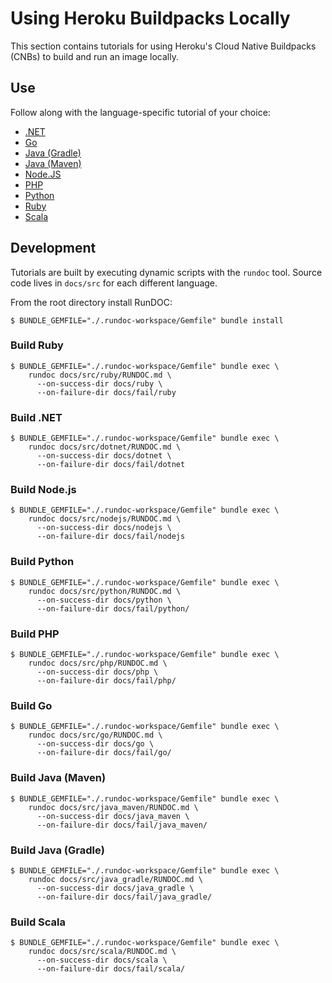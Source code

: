 # Using Heroku Buildpacks Locally

This section contains tutorials for using Heroku's Cloud Native Buildpacks (CNBs) to build and run an image locally.

## Use

Follow along with the language-specific tutorial of your choice:

- [.NET](dotnet/README.md)
- [Go](go/README.md)
- [Java (Gradle)](java_gradle/README.md)
- [Java (Maven)](java_maven/README.md)
- [Node.JS](nodejs/README.md)
- [PHP](php/README.md)
- [Python](python/README.md)
- [Ruby](ruby/README.md)
- [Scala](scala/README.md)

## Development

Tutorials are built by executing dynamic scripts with the `rundoc` tool. Source code lives in `docs/src` for each different language.

From the root directory install RunDOC:

```
$ BUNDLE_GEMFILE="./.rundoc-workspace/Gemfile" bundle install
```

### Build Ruby

```
$ BUNDLE_GEMFILE="./.rundoc-workspace/Gemfile" bundle exec \
    rundoc docs/src/ruby/RUNDOC.md \
      --on-success-dir docs/ruby \
      --on-failure-dir docs/fail/ruby
```

### Build .NET

```
$ BUNDLE_GEMFILE="./.rundoc-workspace/Gemfile" bundle exec \
    rundoc docs/src/dotnet/RUNDOC.md \
      --on-success-dir docs/dotnet \
      --on-failure-dir docs/fail/dotnet
```

### Build Node.js

```
$ BUNDLE_GEMFILE="./.rundoc-workspace/Gemfile" bundle exec \
    rundoc docs/src/nodejs/RUNDOC.md \
      --on-success-dir docs/nodejs \
      --on-failure-dir docs/fail/nodejs
```

### Build Python

```
$ BUNDLE_GEMFILE="./.rundoc-workspace/Gemfile" bundle exec \
    rundoc docs/src/python/RUNDOC.md \
      --on-success-dir docs/python \
      --on-failure-dir docs/fail/python/
```

### Build PHP

```
$ BUNDLE_GEMFILE="./.rundoc-workspace/Gemfile" bundle exec \
    rundoc docs/src/php/RUNDOC.md \
      --on-success-dir docs/php \
      --on-failure-dir docs/fail/php/
```

### Build Go

```
$ BUNDLE_GEMFILE="./.rundoc-workspace/Gemfile" bundle exec \
    rundoc docs/src/go/RUNDOC.md \
      --on-success-dir docs/go \
      --on-failure-dir docs/fail/go/
```

### Build Java (Maven)

```
$ BUNDLE_GEMFILE="./.rundoc-workspace/Gemfile" bundle exec \
    rundoc docs/src/java_maven/RUNDOC.md \
      --on-success-dir docs/java_maven \
      --on-failure-dir docs/fail/java_maven/
```

### Build Java (Gradle)

```
$ BUNDLE_GEMFILE="./.rundoc-workspace/Gemfile" bundle exec \
    rundoc docs/src/java_gradle/RUNDOC.md \
      --on-success-dir docs/java_gradle \
      --on-failure-dir docs/fail/java_gradle/
```

### Build Scala

```
$ BUNDLE_GEMFILE="./.rundoc-workspace/Gemfile" bundle exec \
    rundoc docs/src/scala/RUNDOC.md \
      --on-success-dir docs/scala \
      --on-failure-dir docs/fail/scala/
```
